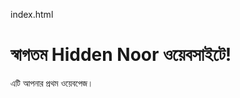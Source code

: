 index.html

<!DOCTYPE html>
<html lang="bn">
<head>
  <meta charset="UTF-8">
  <title>Hidden Noor</title>
</head>
<body>
  <h1>স্বাগতম Hidden Noor ওয়েবসাইটে!</h1>
  <p>এটি আপনার প্রথম ওয়েবপেজ।</p>
</body>
</html>